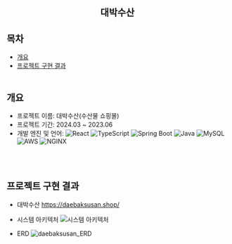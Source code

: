 <div align="center">
<h2>대박수산</h2>
</div>

## 목차
  - [개요](#개요) 
  - [프로젝트 구현 결과](#프로젝트-구현-결과)
<br><br>

## 개요
- 프로젝트 이름: 대박수산(수산물 쇼핑몰)
- 프로젝트 기간: 2024.03 ~ 2023.06
- 개발 엔진 및 언어: 
![React](https://img.shields.io/badge/React-20232A?style=for-the-badge&logo=react&logoColor=61DAFB)
![TypeScript](https://img.shields.io/badge/TypeScript-007ACC?style=for-the-badge&logo=typescript&logoColor=white)
![Spring Boot](https://img.shields.io/badge/Spring%20Boot-6DB33F?style=for-the-badge&logo=spring-boot&logoColor=white)
![Java](https://img.shields.io/badge/Java-007396?style=for-the-badge&logo=java&logoColor=white)
![MySQL](https://img.shields.io/badge/MySQL-4479A1?style=for-the-badge&logo=mysql&logoColor=white)
![AWS](https://img.shields.io/badge/AWS-232F3E?style=for-the-badge&logo=amazon-aws&logoColor=white)
![NGINX](https://img.shields.io/badge/NGINX-009639?style=for-the-badge&logo=nginx&logoColor=white)

<br><br>
## 프로젝트 구현 결과


- 대박수산 https://daebaksusan.shop/

- 시스템 아키텍처
  ![시스템 아키텍처](https://github.com/jh990714/Daebaksusan/assets/144774186/77ef3271-ed49-473c-896b-305efdb326d2)

- ERD
  ![daebaksusan_ERD](https://github.com/jh990714/Daebaksusan/assets/144774186/12e768f3-af94-4b6b-99c5-d4042fff8d10)
  

<br><br>
